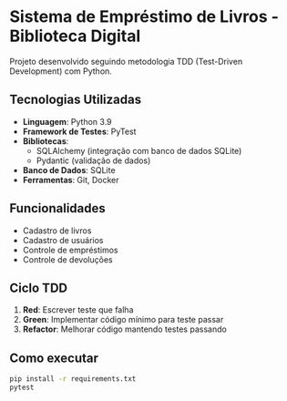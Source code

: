 # Sistema de Empréstimo de Livros - Biblioteca Digital

Projeto desenvolvido seguindo metodologia TDD (Test-Driven Development) com Python.

## Tecnologias Utilizadas

- **Linguagem**: Python 3.9
- **Framework de Testes**: PyTest
- **Bibliotecas**: 
  - SQLAlchemy (integração com banco de dados SQLite)
  - Pydantic (validação de dados)
- **Banco de Dados**: SQLite
- **Ferramentas**: Git, Docker

## Funcionalidades

- Cadastro de livros
- Cadastro de usuários
- Controle de empréstimos
- Controle de devoluções

## Ciclo TDD

1. **Red**: Escrever teste que falha
2. **Green**: Implementar código mínimo para teste passar
3. **Refactor**: Melhorar código mantendo testes passando

## Como executar

```bash
pip install -r requirements.txt
pytest
```